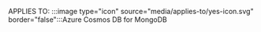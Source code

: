 APPLIES TO: :::image type="icon" source="media/applies-to/yes-icon.svg" border="false":::Azure Cosmos DB for MongoDB
